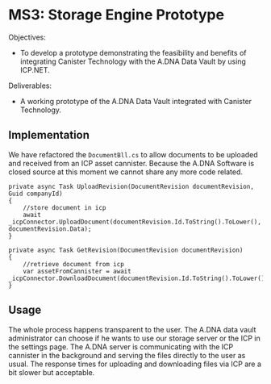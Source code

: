 # MS3: Storage Engine Prototype
Objectives: 
* To develop a prototype demonstrating the feasibility and benefits of  integrating Canister Technology with the A.DNA Data Vault by using ICP.NET.

Deliverables:
* A working prototype of the A.DNA Data Vault integrated with Canister Technology.

## Implementation

We have refactored the `DocumentBll.cs` to allow documents to be uploaded and received from an ICP asset cannister. Because the A.DNA Software is closed source at this moment we cannot share any more code related.

```
private async Task UploadRevision(DocumentRevision documentRevision, Guid companyId) 
{
    //store document in icp
    await _icpConnector.UploadDocument(documentRevision.Id.ToString().ToLower(), documentRevision.Data);
}

private async Task GetRevision(DocumentRevision documentRevision) 
{
    //retrieve document from icp
    var assetFromCannister = await _icpConnector.DownloadDocument(documentRevision.Id.ToString().ToLower());
}
```

## Usage

The whole process happens transparent to the user. The A.DNA data vault administrator can choose if he wants to use our storage server or the ICP in the settings page. The A.DNA server is communicating with the ICP cannister in the background and serving the files directly to the user as usual. The response times for uploading and downloading files via ICP are a bit slower but acceptable.